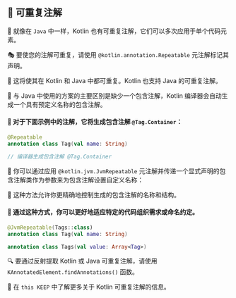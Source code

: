  
## 🌟 可重复注解

🦋 就像在 `Java` 中一样，Kotlin 也有可重复注解，它们可以多次应用于单个代码元素。

🎭 要使您的注解可重复，请使用 `@kotlin.annotation.Repeatable` 元注解标记其声明。

🌈 这将使其在 Kotlin 和 Java 中都可重复。Kotlin 也支持 Java 的可重复注解。

🔬 与 Java 中使用的方案的主要区别是缺少一个包含注解，Kotlin 编译器会自动生成一个具有预定义名称的包含注解。

#### 🧩 对于下面示例中的注解，它将生成包含注解 `@Tag.Container`：

```kotlin
@Repeatable
annotation class Tag(val name: String)

// 编译器生成包含注解 @Tag.Container
```

🌈 你可以通过应用 `@kotlin.jvm.JvmRepeatable` 元注解并传递一个显式声明的包含注解类作为参数来为包含注解设置自定义名称：

🔧 这种方法允许你更精确地控制生成的包含注解的名称和结构。

#### 🎨 通过这种方式，你可以更好地适应特定的代码组织需求或命名约定。

```kotlin
@JvmRepeatable(Tags::class)
annotation class Tag(val name: String)

annotation class Tags(val value: Array<Tag>)
```

🔍 要通过反射提取 Kotlin 或 Java 可重复注解，请使用 `KAnnotatedElement.findAnnotations()` 函数。

🌟 在 `this KEEP` 中了解更多关于 Kotlin 可重复注解的信息。